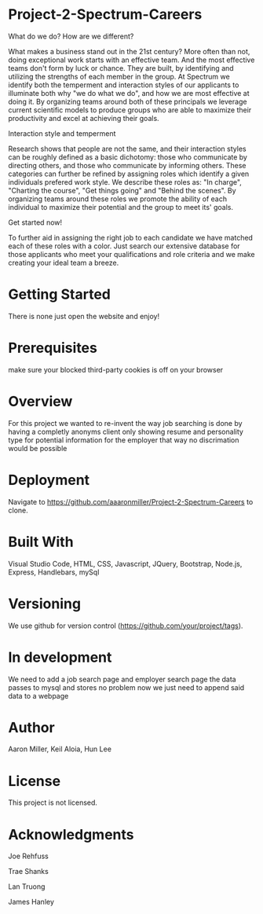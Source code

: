# Project-2-Spectrum-Careers
What do we do? How are we different?

What makes a business stand out in the 21st century? More often than not, doing exceptional work starts with an effective team.  And the most effective teams don't form by luck or chance. They are built, by identifying and utilizing the strengths of each member in the group. At Spectrum we identify both the temperment and interaction styles of our applicants to illuminate both why "we do what we do", and how we are most effective at doing it. By organizing teams around both of these principals we leverage current scientific models to produce groups who are able to maximize their productivity and excel at achieving their goals.

Interaction style and temperment

Research shows that people are not the same, and their interaction styles can be roughly defined as a basic dichotomy: those who communicate by directing others, and those who communicate by informing others. These categories can further be refined by assigning roles which identify a given individuals prefered work style. We describe these roles as: "In charge", "Charting the course", "Get things going" and  "Behind the scenes".  By organizing teams around these roles we promote the ability of each individual to maximize their potential and the group to meet its' goals.

Get started now!

To further aid in assigning the right job to each candidate we have matched each of these roles with a color. Just search our extensive database for those applicants who meet your qualifications and role criteria and we make creating your ideal team a breeze.



# Getting Started
There is none just open the website and enjoy!

# Prerequisites
make sure your blocked third-party cookies is off on your browser
# Overview
For this project we wanted to re-invent the way job searching is done by having a completly anonyms client only showing resume and personality type for potential information for the employer that way no discrimation would be possible 

# Deployment
Navigate to https://github.com/aaaronmiller/Project-2-Spectrum-Careers to clone.

# Built With
Visual Studio Code, HTML, CSS, Javascript, JQuery, Bootstrap, Node.js, Express, Handlebars, mySql

# Versioning
We use github for version control (https://github.com/your/project/tags).

# In development
We need to add a job search page and employer search page the data passes to mysql and stores no problem now we just need to append said data to a webpage

# Author
Aaron Miller, Keil Aloia, Hun Lee

# License
This project is not licensed.

# Acknowledgments

Joe Rehfuss

Trae Shanks

Lan Truong

James Hanley

